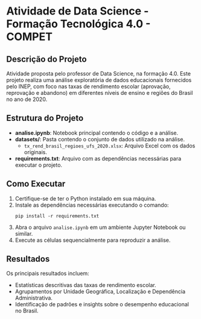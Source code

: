 # Atividade de Data Science - Formação Tecnológica 4.0 - COMPET

## Descrição do Projeto
Atividade proposta pelo professor de Data Science, na formação 4.0. Este projeto realiza uma análise exploratória de dados educacionais fornecidos pelo INEP, com foco nas taxas de rendimento escolar (aprovação, reprovação e abandono) em diferentes níveis de ensino e regiões do Brasil no ano de 2020.

## Estrutura do Projeto
- **analise.ipynb**: Notebook principal contendo o código e a análise.
- **datasets/**: Pasta contendo o conjunto de dados utilizado na análise.
  - `tx_rend_brasil_regioes_ufs_2020.xlsx`: Arquivo Excel com os dados originais.
- **requirements.txt**: Arquivo com as dependências necessárias para executar o projeto.

## Como Executar
1. Certifique-se de ter o Python instalado em sua máquina.
2. Instale as dependências necessárias executando o comando:
   ```
   pip install -r requirements.txt
   ```
3. Abra o arquivo `analise.ipynb` em um ambiente Jupyter Notebook ou similar.
4. Execute as células sequencialmente para reproduzir a análise.

## Resultados
Os principais resultados incluem:
- Estatísticas descritivas das taxas de rendimento escolar.
- Agrupamentos por Unidade Geográfica, Localização e Dependência Administrativa.
- Identificação de padrões e insights sobre o desempenho educacional no Brasil.